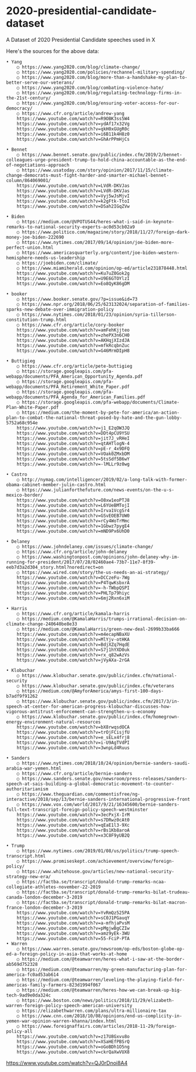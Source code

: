 # 2020-presidential-candidate-dataset
A Dataset of 2020 Presidential Candidate speeches used in X


Here's the sources for the above data: 

	• Yang
		○ https://www.yang2020.com/blog/climate-change/
		○ https://www.yang2020.com/policies/rechannel-military-spending/
		○ https://www.yang2020.com/blog/more-than-a-handshake-my-plan-to-better-serve-our-veterans/
		○ https://www.yang2020.com/blog/combating-violence-hate/
		○ https://www.yang2020.com/blog/regulating-technology-firms-in-the-21st-century/
		○ https://www.yang2020.com/blog/ensuring-voter-access-for-our-democracy/
		○ https://www.cfr.org/article/andrew-yang
		https://www.youtube.com/watch?v=R9OBK3ss5W4
		https://www.youtube.com/watch?v=ydAf17x32Vg
		https://www.youtube.com/watch?v=qkH0xGUgR0c
		https://www.youtube.com/watch?v=i6B11k4H8z0
		https://www.youtube.com/watch?v=GhArPPmHjCs
		
	• Bennet
		○ https://www.bennet.senate.gov/public/index.cfm/2019/2/bennet-colleagues-urge-president-trump-to-hold-china-accountable-as-the-end-of-negotiations-approach
		○ https://www.usatoday.com/story/opinion/2017/11/15/climate-change-democrats-must-fight-harder-and-smarter-michael-bennet-column/864069001/
		https://www.youtube.com/watch?v=LVdR-DKVJas
		https://www.youtube.com/watch?v=LVdR-DKVJas
		https://www.youtube.com/watch?v=Vyj5wJsMjvI
		https://www.youtube.com/watch?v=k2gFtk-TtoI
		https://www.youtube.com/watch?v=DSah2IGqZVw
		
	• Biden
		○ https://medium.com/@VPOTUS44/heres-what-i-said-in-keynote-remarks-to-national-security-experts-ac0d53cb02a9
		○ https://www.politico.com/magazine/story/2018/11/27/foreign-dark-money-joe-biden-222690
		○ https://www.nytimes.com/2017/09/14/opinion/joe-biden-more-perfect-union.html
		○ https://www.americasquarterly.org/content/joe-biden-western-hemisphere-needs-us-leadership
		○ https://joebiden.com/climate/
		○ https://www.miamiherald.com/opinion/op-ed/article231878448.html
		https://www.youtube.com/watch?v=Ku7uZ0Gok2g
		https://www.youtube.com/watch?v=U9E6GTOYlzI
		https://www.youtube.com/watch?v=Eo8QyK86gDM
		
	• booker
		○ https://www.booker.senate.gov/?p=issue&id=73
		○ https://www.npr.org/2018/06/25/623132024/separation-of-families-sparks-new-debate-over-immigration-policy
		○ https://www.nytimes.com/2018/01/23/opinion/syria-tillerson-constitution-trump.html
		○ https://www.cfr.org/article/cory-booker
		https://www.youtube.com/watch?v=amFehKjjteo
		https://www.youtube.com/watch?v=zhePX3n6CH0
		https://www.youtube.com/watch?v=AKHqjXIzdJA
		https://www.youtube.com/watch?v=mfkRcqbnZuc
		https://www.youtube.com/watch?v=G46MrmDIpH8
		
	• Buttigieg
		○ https://www.cfr.org/article/pete-buttigieg
		○ https://storage.googleapis.com/pfa-webapp/documents/PFA_American_Opportunity_Agenda.pdf
		○ https://storage.googleapis.com/pfa-webapp/documents/PFA_Retirement_White_Paper.pdf
		○ https://storage.googleapis.com/pfa-webapp/documents/PFA_Agenda_for_American_Families.pdf
		○ https://storage.googleapis.com/pfa-webapp/documents/Climate-Plan-White-Paper.pdf
		○ https://medium.com/the-moment-by-pete-for-america/an-action-plan-to-combat-the-national-threat-posed-by-hate-and-the-gun-lobby-5752a68c954e
		https://www.youtube.com/watch?v=j1_E2qOW3JQ
		https://www.youtube.com/watch?v=DDt4pCU9YSU
		https://www.youtube.com/watch?v=jit7J_vRHeI
		https://www.youtube.com/watch?v=qtAHTlogN-4
		https://www.youtube.com/watch?v=pE-r_4x9DFQ
		https://www.youtube.com/watch?v=VOak0ZMxbDM
		https://www.youtube.com/watch?v=5tsSdf5B6wY
		https://www.youtube.com/watch?v=-lMLLr9z0wg
		
	• Castro
		○ http://nymag.com/intelligencer/2019/02/a-long-talk-with-former-obama-cabinet-member-julin-castro.html
		○ https://www.julianforthefuture.com/news-events/on-the-u-s-mexico-border/
		https://www.youtube.com/watch?v=O8xw1eoPTJ8
		https://www.youtube.com/watch?v=L6YUeBMTojI
		https://www.youtube.com/watch?v=Irva1VcgSr4
		https://www.youtube.com/watch?v=GSvEOEB7UW0
		https://www.youtube.com/watch?v=rCy4WoTrMmc
		https://www.youtube.com/watch?v=1Gbwz7pygE4
		https://www.youtube.com/watch?v=mND9Px6UhD0
		
	• Delaney
		○ https://www.johndelaney.com/issues/climate-change/
		○ https://www.cfr.org/article/john-delaney
		○ https://www.washingtonpost.com/opinions/john-delaney-why-im-running-for-president/2017/07/28/02460ae4-73b7-11e7-8f39-eeb7d3a2d304_story.html?noredirect=on
		○ https://www.wired.com/story/the-us-needs-an-ai-strategy/
		https://www.youtube.com/watch?v=DCCzeFu-7Wg
		https://www.youtube.com/watch?v=P4TqwKsbxrA
		https://www.youtube.com/watch?v=-h-TWbpQSPI
		https://www.youtube.com/watch?v=PHLTp79hiyc
		https://www.youtube.com/watch?v=6mj2Rxn6xiM
		
	• Harris
		○ https://www.cfr.org/article/kamala-harris
		○ https://medium.com/@KamalaHarris/trumps-irrational-decision-on-climate-change-240640be8e33
		○ https://medium.com/@KamalaHarris/green-new-deal-2699b33ba666
		https://www.youtube.com/watch?v=m4ecapNBaXU
		https://www.youtube.com/watch?v=MlYjv-otHKA
		https://www.youtube.com/watch?v=BdjXZq7HqdE
		https://www.youtube.com/watch?v=S7j1hYXD0uk
		https://www.youtube.com/watch?v=rx_q82wAzVs
		https://www.youtube.com/watch?v=jVyAXa-2rGA
		
	• Klobuchar
		○ https://www.klobuchar.senate.gov/public/index.cfm/national-security
		○ https://www.klobuchar.senate.gov/public/index.cfm/veterans
		○ https://medium.com/@AmyforAmerica/amys-first-100-days-b7adf9f91262
		○ https://www.klobuchar.senate.gov/public/index.cfm/2017/3/in-speech-at-center-for-american-progress-klobuchar-discusses-how-vigorous-antitrust-enforcement-can-strengthen-u-s-economy
		○ https://www.klobuchar.senate.gov/public/index.cfm/homegrown-energy-environment-natural-resources
		https://www.youtube.com/watch?v=bX8rwqsdOCA
		https://www.youtube.com/watch?v=trOjFCisjfU
		https://www.youtube.com/watch?v=e_sELx4frj8
		https://www.youtube.com/watch?v=i-U9AgTVdPI
		https://www.youtube.com/watch?v=3wnpLd4Ruus
		
	• Sanders
		○ https://www.nytimes.com/2018/10/24/opinion/bernie-sanders-saudi-arabia-war-yemen.html
		○ https://www.cfr.org/article/bernie-sanders
		○ https://www.sanders.senate.gov/newsroom/press-releases/sanders-speech-at-sais-building-a-global-democratic-movement-to-counter-authoritarianism
		○ https://www.theguardian.com/commentisfree/ng-interactive/2018/sep/13/bernie-sanders-international-progressive-front
		○ https://www.vox.com/world/2017/9/21/16345600/bernie-sanders-full-text-transcript-foreign-policy-speech-westminster
		https://www.youtube.com/watch?v=3ecPxjX-IrM
		https://www.youtube.com/watch?v=s7DRwz0cAt0
		https://www.youtube.com/watch?v=qEaE1l3-9Xc
		https://www.youtube.com/watch?v=rBs1Kb8aroA
		https://www.youtube.com/watch?v=x3C8F9yUB2Q
		
	• Trump
		○ https://www.nytimes.com/2019/01/08/us/politics/trump-speech-transcript.html
		○ https://www.promiseskept.com/achievement/overview/foreign-policy/
		○ https://www.whitehouse.gov/articles/new-national-security-strategy-new-era/
		○ https://factba.se/transcript/donald-trump-remarks-ncaa-collegiate-athletes-november-22-2019
		○ https://factba.se/transcript/donald-trump-remarks-bilat-trudeau-canada-london-december-3-2019
		○ https://factba.se/transcript/donald-trump-remarks-bilat-macron-france-london-december-3-2019
		https://www.youtube.com/watch?v=YvRmQz525PA
		https://www.youtube.com/watch?v=sC0J1PGauqY
		https://www.youtube.com/watch?v=a-mfhjaPvsM
		https://www.youtube.com/watch?v=pMgjwBgCZIw
		https://www.youtube.com/watch?v=amz9yEk-3WU
		https://www.youtube.com/watch?v=55-FciP-PTA
	• Warren
		○ https://www.warren.senate.gov/newsroom/op-eds/boston-globe-op-ed-a-foreign-policy-in-asia-that-works-at-home
		○ https://medium.com/@teamwarren/heres-what-i-saw-at-the-border-ab569d752328
		○ https://medium.com/@teamwarren/my-green-manufacturing-plan-for-america-fc0ad53ab614
		○ https://medium.com/@teamwarren/leveling-the-playing-field-for-americas-family-farmers-823d1994f067
		○ https://medium.com/@teamwarren/heres-how-we-can-break-up-big-tech-9ad9e0da324c
		○ https://www.boston.com/news/politics/2018/11/29/elizabeth-warren-foreign-policy-speech-american-university
		○ https://elizabethwarren.com/plans/ultra-millionaire-tax
		○ https://www.cnn.com/2018/10/08/opinions/end-us-complicity-in-yemen-war-opinion-warren-khanna/index.html
		○ https://www.foreignaffairs.com/articles/2018-11-29/foreign-policy-all
		https://www.youtube.com/watch?v=z17U8Gxvu8o
		https://www.youtube.com/watch?v=XSaHEfPBSrQ
		https://www.youtube.com/watch?v=oGoBDh1O5ng
		https://www.youtube.com/watch?v=ckrQaXwVUX8
https://www.youtube.com/watch?v=QJ0rDnoi8A4
